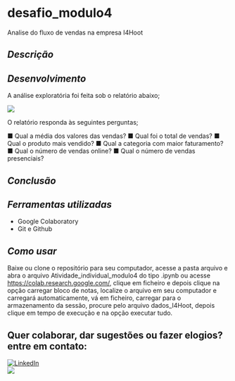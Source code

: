 # desafio_modulo4
Analise do fluxo de vendas na empresa I4Hoot

## *Descrição*

## *Desenvolvimento*

A análise exploratória foi feita sob o relatório abaixo;

<img src="[https://github.com/denysonbrito/projeto_individual_modulo4/assets/128834623/20956231-8e8f-44e9-8a30-b0c0d82dbd35](https://github.com/denysonbrito/desafio_modulo4/issues/1#issue-1880900649)">

O relatório responda às seguintes perguntas;


■ Qual a média dos valores das vendas?
■ Qual foi o total de vendas?
■ Qual o produto mais vendido?
■ Qual a categoria com maior faturamento?
■ Qual o número de vendas online?
■ Qual o número de vendas presenciais?

## *Conclusão*
## *Ferramentas utilizadas*
- Google Colaboratory <br />
- Git e Github <br />
  
## *Como usar*
Baixe ou clone o repositório para seu computador, acesse a pasta arquivo e abra o arquivo Atividade_individual_modulo4 do tipo .ipynb ou acesse https://colab.research.google.com/, clique em ficheiro e depois clique na opção carregar bloco de notas, localize o arquivo em seu computador e carregará automaticamente, vá em ficheiro, carregar para o armazenamento da sessão, procure pelo arquivo dados_I4Hoot, depois clique em tempo de execução e na opção executar tudo.

## Quer colaborar, dar sugestões ou fazer elogios? entre em contato:
<a href="https://www.linkedin.com/in/denyson-analista-de-dados/">
        <img src="https://img.shields.io/badge/LinkedIn-blue?style=flat-square&logo=linkedin" alt="LinkedIn">
<br />
        
<a href="denysonbrito@gmail.com">
<img src="https://img.shields.io/badge/Gmail-D14836?style=for-the-badge&logo=gmail&logoColor=white">
